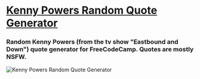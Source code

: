 # [Kenny Powers Random Quote Generator](http://codepen.io/schap843/debug/VaLdYK)

### Random Kenny Powers (from the tv show "Eastbound and Down") quote generator for FreeCodeCamp. Quotes are mostly NSFW.

![Kenny Powers Random Quote Generator](http://sschapman.com/img/sm-img/kp.png)
